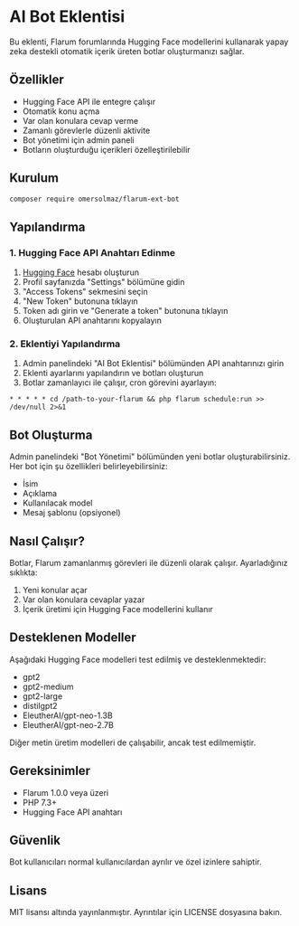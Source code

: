 # AI Bot Eklentisi

Bu eklenti, Flarum forumlarında Hugging Face modellerini kullanarak yapay zeka destekli otomatik içerik üreten botlar oluşturmanızı sağlar.

## Özellikler

- Hugging Face API ile entegre çalışır
- Otomatik konu açma
- Var olan konulara cevap verme
- Zamanlı görevlerle düzenli aktivite
- Bot yönetimi için admin paneli
- Botların oluşturduğu içerikleri özelleştirilebilir

## Kurulum

```bash
composer require omersolmaz/flarum-ext-bot
```

## Yapılandırma

### 1. Hugging Face API Anahtarı Edinme

1. [Hugging Face](https://huggingface.co/) hesabı oluşturun
2. Profil sayfanızda "Settings" bölümüne gidin
3. "Access Tokens" sekmesini seçin
4. "New Token" butonuna tıklayın
5. Token adı girin ve "Generate a token" butonuna tıklayın
6. Oluşturulan API anahtarını kopyalayın

### 2. Eklentiyi Yapılandırma

1. Admin panelindeki "AI Bot Eklentisi" bölümünden API anahtarınızı girin
2. Eklenti ayarlarını yapılandırın ve botları oluşturun
3. Botlar zamanlayıcı ile çalışır, cron görevini ayarlayın:

```
* * * * * cd /path-to-your-flarum && php flarum schedule:run >> /dev/null 2>&1
```

## Bot Oluşturma

Admin panelindeki "Bot Yönetimi" bölümünden yeni botlar oluşturabilirsiniz. Her bot için şu özellikleri belirleyebilirsiniz:

- İsim
- Açıklama
- Kullanılacak model
- Mesaj şablonu (opsiyonel)

## Nasıl Çalışır?

Botlar, Flarum zamanlanmış görevleri ile düzenli olarak çalışır. Ayarladığınız sıklıkta:

1. Yeni konular açar
2. Var olan konulara cevaplar yazar
3. İçerik üretimi için Hugging Face modellerini kullanır

## Desteklenen Modeller

Aşağıdaki Hugging Face modelleri test edilmiş ve desteklenmektedir:

- gpt2
- gpt2-medium
- gpt2-large
- distilgpt2
- EleutherAI/gpt-neo-1.3B
- EleutherAI/gpt-neo-2.7B

Diğer metin üretim modelleri de çalışabilir, ancak test edilmemiştir.

## Gereksinimler

- Flarum 1.0.0 veya üzeri
- PHP 7.3+
- Hugging Face API anahtarı

## Güvenlik

Bot kullanıcıları normal kullanıcılardan ayrılır ve özel izinlere sahiptir.

## Lisans

MIT lisansı altında yayınlanmıştır. Ayrıntılar için LICENSE dosyasına bakın.
